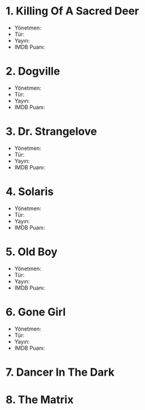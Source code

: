 # 1. Killing Of A Sacred Deer

* Yönetmen: 
* Tür: 
* Yayın: 
* IMDB Puanı: 

# 2. Dogville

* Yönetmen: 
* Tür: 
* Yayın: 
* IMDB Puanı: 

# 3. Dr. Strangelove

* Yönetmen: 
* Tür: 
* Yayın: 
* IMDB Puanı: 

# 4. Solaris

* Yönetmen: 
* Tür: 
* Yayın: 
* IMDB Puanı: 

# 5. Old Boy

* Yönetmen: 
* Tür: 
* Yayın: 
* IMDB Puanı: 

# 6. Gone Girl

* Yönetmen: 
* Tür: 
* Yayın: 
* IMDB Puanı: 

# 7. Dancer In The Dark

# 8. The Matrix

